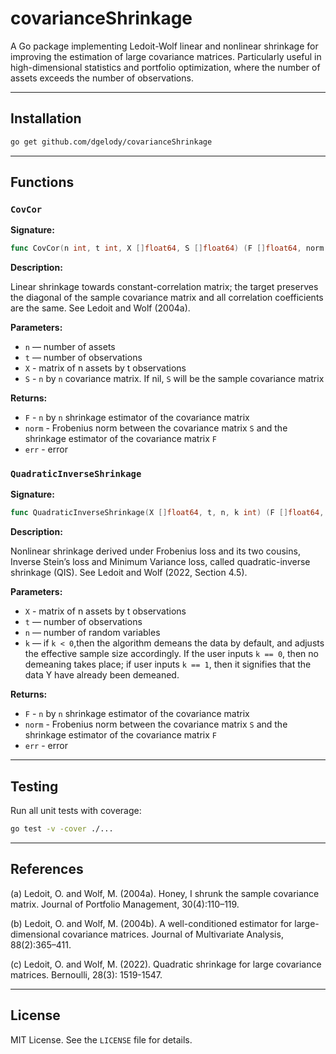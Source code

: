 # covarianceShrinkage

A Go package implementing Ledoit-Wolf linear and nonlinear shrinkage for improving the estimation of large covariance matrices. Particularly useful in high-dimensional statistics and portfolio optimization, where the number of assets exceeds the number of observations.

---

## Installation

```sh
go get github.com/dgelody/covarianceShrinkage
```

---

## Functions

### `CovCor`

**Signature:**

```go
func CovCor(n int, t int, X []float64, S []float64) (F []float64, norm float64, err error) 
```

**Description:**

Linear shrinkage towards constant-correlation matrix; the target preserves the diagonal of the sample covariance matrix and all correlation coefficients are the same. See Ledoit and Wolf (2004a).

**Parameters:**

- `n` — number of assets
- `t` — number of observations
- `X` - matrix of n assets by t observations
- `S` - `n` by `n` covariance matrix. If nil, `S` will be the sample covariance matrix

**Returns:**

- `F` - `n` by `n` shrinkage estimator of the covariance matrix
- `norm` - Frobenius norm between the covariance matrix `S` and the shrinkage estimator of the covariance matrix `F`
- `err` - error

### `QuadraticInverseShrinkage`

**Signature:**

```go
func QuadraticInverseShrinkage(X []float64, t, n, k int) (F []float64, norm float64, err error)
```

**Description:**

Nonlinear shrinkage derived under Frobenius loss and its two cousins, Inverse Stein’s loss and Minimum Variance loss, called quadratic-inverse shrinkage (QIS). See Ledoit and Wolf (2022, Section 4.5).

**Parameters:**

- `X` - matrix of n assets by t observations
- `t` — number of observations
- `n` — number of random variables
- `k` —  if `k < 0`,then the algorithm demeans the data by default, and adjusts the effective sample size accordingly. If the user inputs `k == 0`, then no demeaning takes place; if user inputs `k == 1`, then it signifies that the data Y have already been demeaned.

**Returns:**

- `F` - `n` by `n` shrinkage estimator of the covariance matrix
- `norm` - Frobenius norm between the covariance matrix `S` and the shrinkage estimator of the covariance matrix `F`
- `err` - error

---

## Testing

Run all unit tests with coverage:

```sh
go test -v -cover ./...
```

---

## References

(a) Ledoit, O. and Wolf, M. (2004a). Honey, I shrunk the sample covariance matrix. Journal of Portfolio Management, 30(4):110–119.

(b) Ledoit, O. and Wolf, M. (2004b). A well-conditioned estimator for large-dimensional covariance matrices. Journal of Multivariate Analysis, 88(2):365–411.

(c) Ledoit, O. and Wolf, M. (2022). Quadratic shrinkage for large covariance matrices. Bernoulli, 28(3): 1519-1547.

---

## License

MIT License. See the `LICENSE` file for details.
